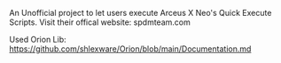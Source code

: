 An Unofficial project to let users execute Arceus X Neo's Quick Execute Scripts. Visit their offical website: spdmteam.com

Used Orion Lib: https://github.com/shlexware/Orion/blob/main/Documentation.md
